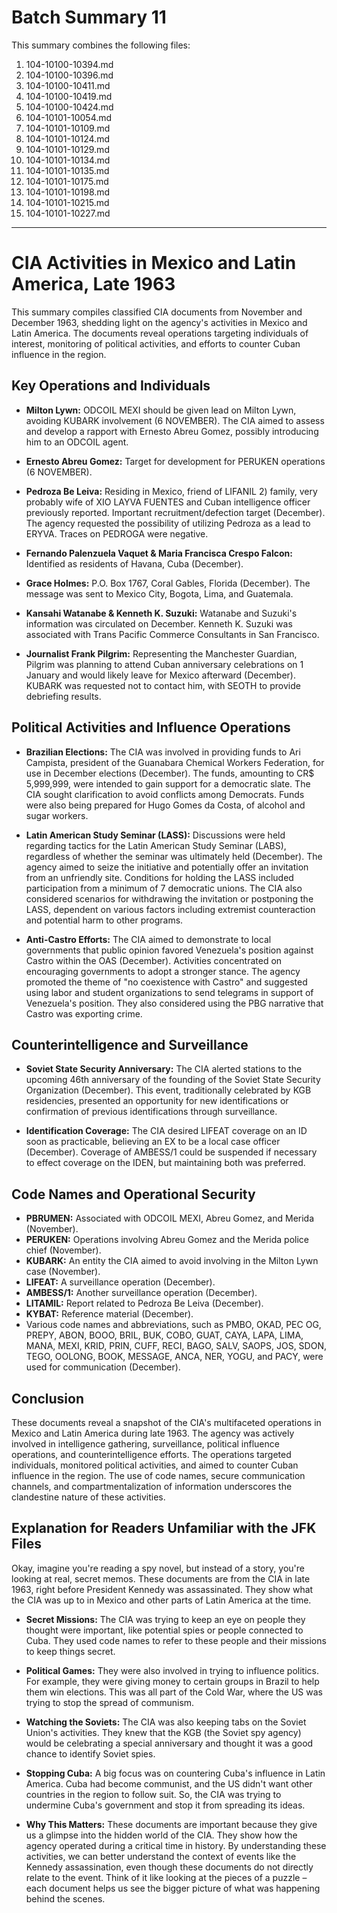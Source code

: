 # Batch Summary 11

This summary combines the following files:

1. 104-10100-10394.md
2. 104-10100-10396.md
3. 104-10100-10411.md
4. 104-10100-10419.md
5. 104-10100-10424.md
6. 104-10101-10054.md
7. 104-10101-10109.md
8. 104-10101-10124.md
9. 104-10101-10129.md
10. 104-10101-10134.md
11. 104-10101-10135.md
12. 104-10101-10175.md
13. 104-10101-10198.md
14. 104-10101-10215.md
15. 104-10101-10227.md

---

# CIA Activities in Mexico and Latin America, Late 1963

This summary compiles classified CIA documents from November and December 1963, shedding light on the agency's activities in Mexico and Latin America. The documents reveal operations targeting individuals of interest, monitoring of political activities, and efforts to counter Cuban influence in the region.

## Key Operations and Individuals

*   **Milton Lywn:** ODCOIL MEXI should be given lead on Milton Lywn, avoiding KUBARK involvement (6 NOVEMBER). The CIA aimed to assess and develop a rapport with Ernesto Abreu Gomez, possibly introducing him to an ODCOIL agent.

*   **Ernesto Abreu Gomez:** Target for development for PERUKEN operations (6 NOVEMBER).

*   **Pedroza Be Leiva:** Residing in Mexico, friend of LIFANIL 2) family, very probably wife of XIO LAYVA FUENTES and Cuban intelligence officer previously reported. Important recruitment/defection target (December). The agency requested the possibility of utilizing Pedroza as a lead to ERYVA. Traces on PEDROGA were negative.

*   **Fernando Palenzuela Vaquet & Maria Francisca Crespo Falcon:** Identified as residents of Havana, Cuba (December).

*   **Grace Holmes:** P.O. Box 1767, Coral Gables, Florida (December). The message was sent to Mexico City, Bogota, Lima, and Guatemala.

*   **Kansahi Watanabe & Kenneth K. Suzuki:** Watanabe and Suzuki's information was circulated on December. Kenneth K. Suzuki was associated with Trans Pacific Commerce Consultants in San Francisco.

*   **Journalist Frank Pilgrim:** Representing the Manchester Guardian, Pilgrim was planning to attend Cuban anniversary celebrations on 1 January and would likely leave for Mexico afterward (December). KUBARK was requested not to contact him, with SEOTH to provide debriefing results.

## Political Activities and Influence Operations

*   **Brazilian Elections:** The CIA was involved in providing funds to Ari Campista, president of the Guanabara Chemical Workers Federation, for use in December elections (December). The funds, amounting to CR$ 5,999,999, were intended to gain support for a democratic slate. The CIA sought clarification to avoid conflicts among Democrats. Funds were also being prepared for Hugo Gomes da Costa, of alcohol and sugar workers.

*   **Latin American Study Seminar (LASS):** Discussions were held regarding tactics for the Latin American Study Seminar (LABS), regardless of whether the seminar was ultimately held (December). The agency aimed to seize the initiative and potentially offer an invitation from an unfriendly site. Conditions for holding the LASS included participation from a minimum of 7 democratic unions. The CIA also considered scenarios for withdrawing the invitation or postponing the LASS, dependent on various factors including extremist counteraction and potential harm to other programs.

*   **Anti-Castro Efforts:** The CIA aimed to demonstrate to local governments that public opinion favored Venezuela's position against Castro within the OAS (December). Activities concentrated on encouraging governments to adopt a stronger stance. The agency promoted the theme of "no coexistence with Castro" and suggested using labor and student organizations to send telegrams in support of Venezuela's position. They also considered using the PBG narrative that Castro was exporting crime.

## Counterintelligence and Surveillance

*   **Soviet State Security Anniversary:** The CIA alerted stations to the upcoming 46th anniversary of the founding of the Soviet State Security Organization (December). This event, traditionally celebrated by KGB residencies, presented an opportunity for new identifications or confirmation of previous identifications through surveillance.

*   **Identification Coverage:** The CIA desired LIFEAT coverage on an ID soon as practicable, believing an EX to be a local case officer (December). Coverage of AMBESS/1 could be suspended if necessary to effect coverage on the IDEN, but maintaining both was preferred.

## Code Names and Operational Security

*   **PBRUMEN:** Associated with ODCOIL MEXI, Abreu Gomez, and Merida (November).
*   **PERUKEN:** Operations involving Abreu Gomez and the Merida police chief (November).
*   **KUBARK:** An entity the CIA aimed to avoid involving in the Milton Lywn case (November).
*   **LIFEAT:** A surveillance operation (December).
*   **AMBESS/1:** Another surveillance operation (December).
*   **LITAMIL:** Report related to Pedroza Be Leiva (December).
*   **KYBAT:** Reference material (December).
*   Various code names and abbreviations, such as PMBO, OKAD, PEC OG, PREPY, ABON, BOOO, BRIL, BUK, COBO, GUAT, CAYA, LAPA, LIMA, MANA, MEXI, KRID, PRIN, CUFF, RECI, BAGO, SALV, SAOPS, JOS, SDON, TEGO, OOLONG, BOOK, MESSAGE, ANCA, NER, YOGU, and PACY, were used for communication (December).

## Conclusion

These documents reveal a snapshot of the CIA's multifaceted operations in Mexico and Latin America during late 1963. The agency was actively involved in intelligence gathering, surveillance, political influence operations, and counterintelligence efforts. The operations targeted individuals, monitored political activities, and aimed to counter Cuban influence in the region. The use of code names, secure communication channels, and compartmentalization of information underscores the clandestine nature of these activities.

## Explanation for Readers Unfamiliar with the JFK Files

Okay, imagine you're reading a spy novel, but instead of a story, you're looking at real, secret memos. These documents are from the CIA in late 1963, right before President Kennedy was assassinated. They show what the CIA was up to in Mexico and other parts of Latin America at the time.

*   **Secret Missions:** The CIA was trying to keep an eye on people they thought were important, like potential spies or people connected to Cuba. They used code names to refer to these people and their missions to keep things secret.

*   **Political Games:** They were also involved in trying to influence politics. For example, they were giving money to certain groups in Brazil to help them win elections. This was all part of the Cold War, where the US was trying to stop the spread of communism.

*   **Watching the Soviets:** The CIA was also keeping tabs on the Soviet Union's activities. They knew that the KGB (the Soviet spy agency) would be celebrating a special anniversary and thought it was a good chance to identify Soviet spies.

*   **Stopping Cuba:** A big focus was on countering Cuba's influence in Latin America. Cuba had become communist, and the US didn't want other countries in the region to follow suit. So, the CIA was trying to undermine Cuba's government and stop it from spreading its ideas.

*   **Why This Matters:** These documents are important because they give us a glimpse into the hidden world of the CIA. They show how the agency operated during a critical time in history. By understanding these activities, we can better understand the context of events like the Kennedy assassination, even though these documents do not directly relate to the event. Think of it like looking at the pieces of a puzzle – each document helps us see the bigger picture of what was happening behind the scenes.
